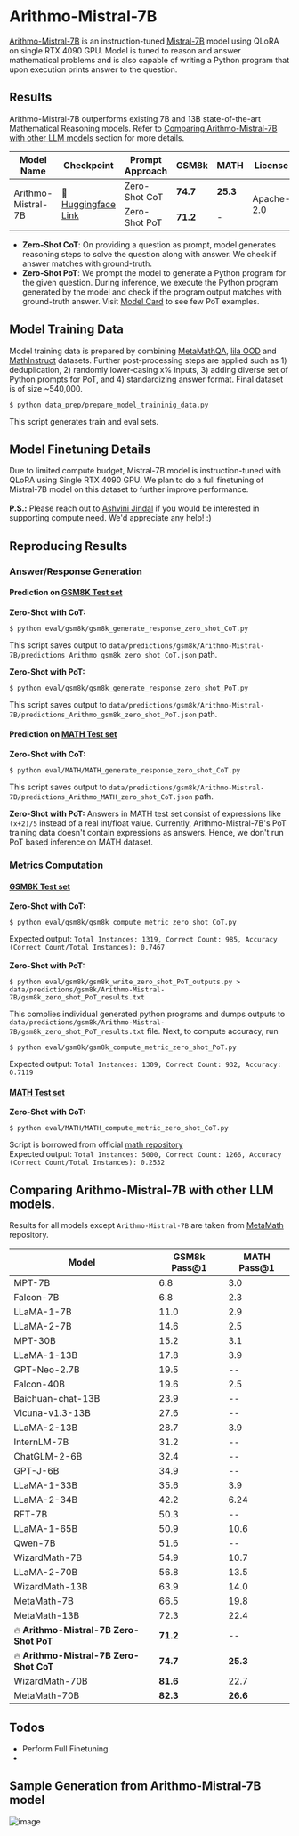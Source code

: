 # Arithmo-Mistral-7B
[Arithmo-Mistral-7B](https://huggingface.co/akjindal53244/Arithmo-Mistral-7B) is an instruction-tuned [Mistral-7B](https://huggingface.co/mistralai/Mistral-7B-v0.1) model using QLoRA on single RTX 4090 GPU. Model is tuned to reason and answer mathematical problems and is also capable of writing a Python program that upon execution prints answer to the question.


## Results

Arithmo-Mistral-7B outperforms existing 7B and 13B state-of-the-art Mathematical Reasoning models. Refer to [Comparing Arithmo-Mistral-7B with other LLM models](https://github.com/akjindal53244/Arithmo-Mistral-7B/tree/master#comparing-arithmo-mistral-7b-with-other-llm-models) section for more details.

<table>
    <thead>
        <tr>
            <th>Model Name</th>
            <th>Checkpoint</th>
            <th>Prompt Approach</th>
            <th>GSM8k</th>
            <th>MATH</th>
            <th>License</th>
        </tr>
    </thead>
    <tbody>
        <tr>
            <td rowspan=2>Arithmo-Mistral-7B</td>
            <td rowspan=2>🤗 <a href="https://huggingface.co/akjindal53244/Arithmo-Mistral-7B" target="_blank">Huggingface Link</a></td>
            <td>Zero-Shot CoT</td>
            <td><b>74.7</b></td>
            <td><b>25.3</b></td>
            <td rowspan=2>Apache-2.0</td>
        </tr>
        <tr>
            <td>Zero-Shot PoT</td>
            <td><b>71.2</b></td>
            <td>-</td>
        </tr>
    </tbody>
</table>

- **Zero-Shot CoT**: On providing a question as prompt, model generates reasoning steps to solve the question along with answer. We check if answer matches with ground-truth.
- **Zero-Shot PoT**: We prompt the model to generate a Python program for the given question. During inference, we execute the Python program generated by the model and check if the program output matches with ground-truth answer. Visit [Model Card](https://huggingface.co/akjindal53244/Arithmo-Mistral-7B) to see few PoT examples.


## Model Training Data
Model training data is prepared by combining [MetaMathQA](https://huggingface.co/datasets/meta-math/MetaMathQA), [lila OOD](https://huggingface.co/datasets/allenai/lila/viewer/ood) and [MathInstruct](https://huggingface.co/datasets/TIGER-Lab/MathInstruct) datasets. Further post-processing steps are applied such as 1) deduplication, 2) randomly lower-casing x% inputs, 3) adding diverse set of Python prompts for PoT, and 4) standardizing answer format. Final dataset is of size ~540,000.
```
$ python data_prep/prepare_model_traininig_data.py
```
This script generates train and eval sets.

## Model Finetuning Details
Due to limited compute budget, Mistral-7B model is instruction-tuned with QLoRA using Single RTX 4090 GPU. We plan to do a full finetuning of Mistral-7B model on this dataset to further improve performance. <br>
<br>
**P.S.:** Please reach out to [Ashvini Jindal](https://www.linkedin.com/in/ashvini-jindal-26653262/) if you would be interested in supporting compute need. We'd appreciate any help! :)

## Reproducing Results

### Answer/Response Generation

#### Prediction on [GSM8K Test set](https://huggingface.co/datasets/gsm8k/viewer/main/test)
**Zero-Shot with CoT:**
```
$ python eval/gsm8k/gsm8k_generate_response_zero_shot_CoT.py
```
This script saves output to `data/predictions/gsm8k/Arithmo-Mistral-7B/predictions_Arithmo_gsm8k_zero_shot_CoT.json` path.

**Zero-Shot with PoT:**
```
$ python eval/gsm8k/gsm8k_generate_response_zero_shot_PoT.py
```
This script saves output to `data/predictions/gsm8k/Arithmo-Mistral-7B/predictions_Arithmo_gsm8k_zero_shot_PoT.json` path.

#### Prediction on [MATH Test set](https://huggingface.co/datasets/competition_math/viewer/default/test)
**Zero-Shot with CoT:** 
```
$ python eval/MATH/MATH_generate_response_zero_shot_CoT.py
```
This script saves output to `data/predictions/gsm8k/Arithmo-Mistral-7B/predictions_Arithmo_MATH_zero_shot_CoT.json` path.

**Zero-Shot with PoT:** Answers in MATH test set consist of expressions like `(x+2)/5` instead of a real int/float value. Currently, Arithmo-Mistral-7B's PoT training data doesn't contain expressions as answers. Hence, we don't run PoT based inference on MATH dataset.


### Metrics Computation

#### [GSM8K Test set](https://huggingface.co/datasets/gsm8k/viewer/main/test)
**Zero-Shot with CoT:** 
```
$ python eval/gsm8k/gsm8k_compute_metric_zero_shot_CoT.py
```
Expected output: `Total Instances: 1319, Correct Count: 985, Accuracy (Correct Count/Total Instances): 0.7467` <br> <br>
**Zero-Shot with PoT:** 
```
$ python eval/gsm8k/gsm8k_write_zero_shot_PoT_outputs.py > data/predictions/gsm8k/Arithmo-Mistral-7B/gsm8k_zero_shot_PoT_results.txt
```
This complies individual generated python programs and dumps outputs to `data/predictions/gsm8k/Arithmo-Mistral-7B/gsm8k_zero_shot_PoT_results.txt` file. Next, to compute accuracy, run 
```
$ python eval/gsm8k/gsm8k_compute_metric_zero_shot_PoT.py
```
Expected output: `Total Instances: 1309, Correct Count: 932, Accuracy: 0.7119`

#### [MATH Test set](https://huggingface.co/datasets/competition_math/viewer/default/test)
**Zero-Shot with CoT:** 
```
$ python eval/MATH/MATH_compute_metric_zero_shot_CoT.py
```
Script is borrowed from official [math repository](https://github.com/hendrycks/math/blob/main/modeling/math_equivalence.py) <br>
Expected output: `Total Instances: 5000, Correct Count: 1266, Accuracy (Correct Count/Total Instances): 0.2532`


## Comparing Arithmo-Mistral-7B with other LLM models.
Results for all models except `Arithmo-Mistral-7B` are taken from [MetaMath](https://github.com/meta-math/MetaMath/blob/main/README.MD) repository.

| Model               | GSM8k Pass@1 | MATH Pass@1 |
|---------------------|--------------|-------------|
| MPT-7B              | 6.8          | 3.0         |
| Falcon-7B           | 6.8          | 2.3         |
| LLaMA-1-7B          | 11.0         | 2.9         |
| LLaMA-2-7B          | 14.6         | 2.5         |
| MPT-30B             | 15.2         | 3.1         |
| LLaMA-1-13B         | 17.8         | 3.9         |
| GPT-Neo-2.7B        | 19.5         | --          |
| Falcon-40B          | 19.6         | 2.5         |
| Baichuan-chat-13B   | 23.9         | --          |
| Vicuna-v1.3-13B     | 27.6         | --          |
| LLaMA-2-13B         | 28.7         | 3.9         |
| InternLM-7B         | 31.2         | --          |
| ChatGLM-2-6B        | 32.4         | --          |
| GPT-J-6B            | 34.9         | --          |
| LLaMA-1-33B         | 35.6         | 3.9         |
| LLaMA-2-34B         | 42.2         | 6.24        |
| RFT-7B              | 50.3         | --          |
| LLaMA-1-65B         | 50.9         | 10.6        |
| Qwen-7B             | 51.6         | --          |
| WizardMath-7B       | 54.9         | 10.7        |
| LLaMA-2-70B         | 56.8         | 13.5        |
| WizardMath-13B      | 63.9         | 14.0        |
| MetaMath-7B         | 66.5         | 19.8        |
| MetaMath-13B        | 72.3         | 22.4        |
| 🔥 **Arithmo-Mistral-7B Zero-Shot PoT**  | **71.2** | --       |
| 🔥 **Arithmo-Mistral-7B Zero-Shot CoT**  | **74.7** | **25.3**       |
| WizardMath-70B      | **81.6**     | 22.7        |
| MetaMath-70B        | **82.3**     | **26.6**        |


## Todos

- Perform Full Finetuning
- 

## Sample Generation from Arithmo-Mistral-7B model
![image](https://github.com/akjindal53244/Arithmo-Mistral-7B/assets/5215386/e544bf81-0f1a-4f7b-aa35-9b1d90b31c6e)
